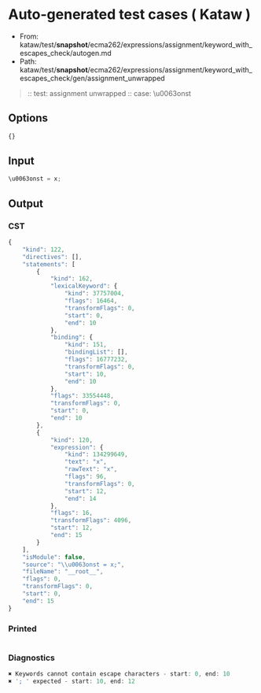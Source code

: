 # Auto-generated test cases ( Kataw )
- From: kataw/test/__snapshot__/ecma262/expressions/assignment/keyword_with_escapes_check/autogen.md
- Path: kataw/test/__snapshot__/ecma262/expressions/assignment/keyword_with_escapes_check/gen/assignment_unwrapped
> :: test: assignment unwrapped
> :: case: \u0063onst
## Options

`````js
{}
`````
## Input

`````js
\u0063onst = x;
`````
## Output

### CST

```javascript
{
    "kind": 122,
    "directives": [],
    "statements": [
        {
            "kind": 162,
            "lexicalKeyword": {
                "kind": 37757004,
                "flags": 16464,
                "transformFlags": 0,
                "start": 0,
                "end": 10
            },
            "binding": {
                "kind": 151,
                "bindingList": [],
                "flags": 16777232,
                "transformFlags": 0,
                "start": 10,
                "end": 10
            },
            "flags": 33554448,
            "transformFlags": 0,
            "start": 0,
            "end": 10
        },
        {
            "kind": 120,
            "expression": {
                "kind": 134299649,
                "text": "x",
                "rawText": "x",
                "flags": 96,
                "transformFlags": 0,
                "start": 12,
                "end": 14
            },
            "flags": 16,
            "transformFlags": 4096,
            "start": 12,
            "end": 15
        }
    ],
    "isModule": false,
    "source": "\\u0063onst = x;",
    "fileName": "__root__",
    "flags": 0,
    "transformFlags": 0,
    "start": 0,
    "end": 15
}
```

### Printed

```javascript

```

### Diagnostics

```javascript
✖ Keywords cannot contain escape characters - start: 0, end: 10
✖ '; ' expected - start: 10, end: 12

```

